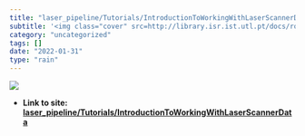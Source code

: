 ```yaml
---
title: "laser_pipeline/Tutorials/IntroductionToWorkingWithLaserScannerData"
subtitle: '<img class="cover" src=http://library.isr.ist.utl.pt/docs/roswiki/attachments/laser_pipeline(2f)Tuto...'
category: "uncategorized"
tags: []
date: "2022-01-31"
type: "rain"
---
```

<img class="cover" src=http://library.isr.ist.utl.pt/docs/roswiki/attachments/laser_pipeline(2f)Tutorials(2f)IntroductionToWorkingWithLaserScannerData/rviz_base_small.png>


* **Link to site:** **[laser_pipeline/Tutorials/IntroductionToWorkingWithLaserScannerData](http://library.isr.ist.utl.pt/docs/roswiki/laser_pipeline(2f)Tutorials(2f)IntroductionToWorkingWithLaserScannerData.html)**